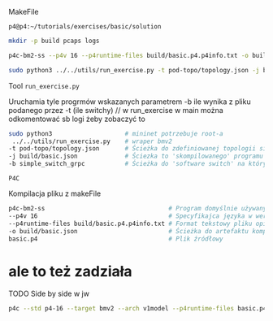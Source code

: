 
MakeFile

`p4@p4:~/tutorials/exercises/basic/solution`

```sh
mkdir -p build pcaps logs

p4c-bm2-ss --p4v 16 --p4runtime-files build/basic.p4.p4info.txt -o build/basic.json basic.p4

sudo python3 ../../utils/run_exercise.py -t pod-topo/topology.json -j build/basic.json -b simple_switch_grpc

```

Tool `run_exercise.py`

Uruchamia tyle progrmów wskazanych parametrem -b ile wynika z pliku podanego przez -t (ile switchy)
// w run_exercise w main można odkomentować sb logi żeby zobaczyć to

```sh
sudo python3                    # mininet potrzebuje root-a
 ../../utils/run_exercise.py    # wraper bmv2
-t pod-topo/topology.json       # Ścieżka do zdefiniowanej topologii sieci
-j build/basic.json             # Ściezka to 'skompilowanego' programu p4
-b simple_switch_grpc           # Ścieżka do 'software switch' na którym uruchamiany jest wskazany program p4 (domyślnie: simple_switch)
```

`P4C`


Kompilacja pliku z makeFile

```sh
p4c-bm2-ss                                  # Program domyślnie używany w makefile do kompilacji na architekturę BMv2
--p4v 16                                    # Specyfikajca języka w wersji 16 (https://p4.org/specs/)
--p4runtime-files build/basic.p4.p4info.txt # Format tekstowy pliku opisującego interfejs P4Runtime programu.
-o build/basic.json                         # Ścieżka do artefaktu kompilacji
basic.p4                                    # Plik źródłowy
```


# ale to też zadziała

TODO Side by side w jw
```sh
p4c --std p4-16 --target bmv2 --arch v1model --p4runtime-files basic.p4info.txt  basic.p4
```
